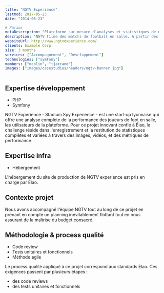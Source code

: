 ```yaml
---
title: "NGTV Experience"
lastmod: 2017-05-23
date: "2014-05-23"

# Params
metaDescription: "Plateforme sur-mesure d'analyses et statistiques de matchs de foot en salle. Technologies employées : Php, Symfony, objets connectés"
description: "NGTV filme des matchs de football en salle. A partir des images, NGTV génère des statistiques variées de performances individuelles et d'équipe. Ces stats ciblent l'attaque, la défense ou encore la performance physique. Grâce à un compte personnel, les joueurs peuvent ensuite consulter leurs données et celles de leur équipe."
websiteUrl: http://www.ngtvexperience.com/
clients: Example Corp.
size: 3 months
services: ["Accompagnement", "Développement"]
technologies: ["symfony"]
members: ["mcolin", "tjarrand"]
images: ["images/casestudies/headers/ngtv-banner.jpg"]
---
```


## Expertise développement

* PHP
* Symfony

NGTV Experience - Stadium Spy Experience - est une start-up lyonnaise qui offre une analyse complète de la performance des joueurs de foot en salle, les utilisateurs de la plateforme.  Pour ce projet innovant confié à Élao, le challenge réside dans l'enregistrement et la restitution de statistiques complètes et variées à travers des images, vidéos, et des métriques de performance.

## Expertise infra

* Hébergement

L'hébergement du site de production de NGTV experience est pris en charge par Élao.

## Contexte projet

Nous avons accompagné l'équipe NGTV tout au long de ce projet en prenant en compte un planning inévitablement flottant tout en nous assurant de la maîtrise du budget consacré.

## Méthodologie & process qualité

* Code review
* Tests unitaires et fonctionnels
* Méthode agile

Le process qualité appliqué à ce projet correspond aux standards Élao. Ces exigences passent par plusieurs étapes :

* des code reviews
* des tests unitaires et fonctionnels
